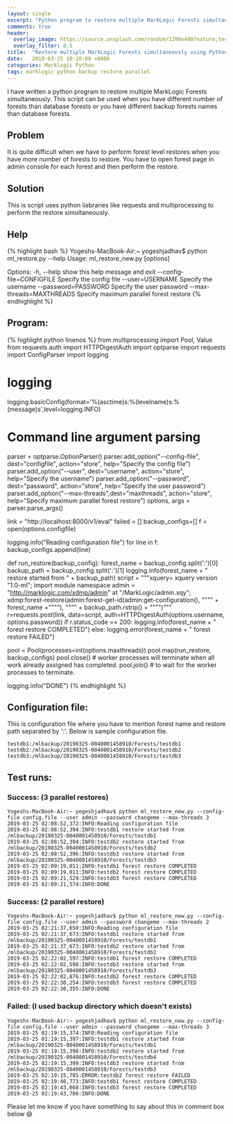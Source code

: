 ```yaml
---
layout: single
excerpt: "Python program to restore multiple MarkLogic Forests simultaneously. This script can be used when you have different number of forests than database forests or you have different backup forests names than database forests"
comments: true
header:
  overlay_image: https://source.unsplash.com/random/1200x400?nature,technology,city
  overlay_filter: 0.5
title:  "Restore multiple MarkLogic Forests simultaneously using Python"
date:   2019-03-25 10:10:00 +0800
categories: Marklogic Python
tags: marklogic python backup restore parallel
---
```


I have written a python program to restore multiple MarkLogic Forests simultaneously. This script can be used when you have different number of forests than database forests or you have different backup forests names than database forests.

## Problem

It is quite difficult when we have to perform forest level restores when you have more number of forests to restore. You have to open forest page in admin console for each forest and then perform the restore.

## Solution

This is script uses python liabraries like requests and multiprocessing to perform the restore simultaneously.

## Help

{% highlight bash %}
Yogeshs-MacBook-Air:~ yogeshjadhav$ python ml_restore.py --help
Usage: ml_restore_new.py [options]

Options:
  -h, --help            show this help message and exit
  --config-file=CONFIGFILE
                        Specify the config file
  --user=USERNAME       Specify the username
  --password=PASSWORD   Specify the user password
  --max-threads=MAXTHREADS
                        Specify maximum parallel forest restore
{% endhighlight %}

## Program:

{% highlight python linenos %} 
from multiprocessing import Pool, Value
from requests.auth import HTTPDigestAuth
import optparse
import requests
import ConfigParser
import logging

# logging
logging.basicConfig(format='%(asctime)s:%(levelname)s:%(message)s',level=logging.INFO)

# Command line argument parsing
parser = optparse.OptionParser()
parser.add_option("--config-file", dest="configfile", action="store", help="Specify the config file")
parser.add_option("--user", dest="username", action="store", help="Specify the username")
parser.add_option("--password", dest="password", action="store", help="Specify the user password")
parser.add_option("--max-threads",dest="maxthreads", action="store", help="Specify maximum parallel forest restore")
options, args = parser.parse_args()

link = "http://localhost:8000/v1/eval"
failed = []
backup_configs=[]
f = open(options.configfile)

logging.info("Reading configuration file")
for line in f:
    backup_configs.append(line)

def run_restore(backup_config):
    forest_name = backup_config.split(':')[0]
    backup_path = backup_config.split(':')[1]
    logging.info(forest_name + " restore started from " + backup_path)
    script = """xquery=
    xquery version "1.0-ml";
    import module namespace admin = "http://marklogic.com/xdmp/admin"
    		  at "/MarkLogic/admin.xqy";
    xdmp:forest-restore(admin:forest-get-id(admin:get-configuration(), \"""" + forest_name +"""\"), \"""" + backup_path.rstrip() + """\")"""
    r=requests.post(link, data=script, auth=HTTPDigestAuth(options.username, options.password))
    if r.status_code == 200:
        logging.info(forest_name + " forest restore COMPLETED")
    else:
        logging.error(forest_name + " forest restore FAILED")

pool = Pool(processes=int(options.maxthreads))
pool.map(run_restore, backup_configs)
pool.close()  # worker processes will terminate when all work already assigned has completed.
pool.join()  # to wait for the worker processes to terminate.

logging.info("DONE")
{% endhighlight %}


## Configuration file:

This is configuration file where you have to mention forest name and restore path separated by ':'. Below is sample configuration file.

```
testdb1:/mlbackup/20190325-0040001458910/Forests/testdb1
testdb2:/mlbackup/20190325-0040001458910/Forests/testdb2
testdb3:/mlbackup/20190325-0040001458910/Forests/testdb3
```


## Test runs:

### Success: (3 parallel restores)

```
Yogeshs-MacBook-Air:~ yogeshjadhav$ python ml_restore_new.py --config-file config.file --user admin --password changeme --max-threads 3
2019-03-25 02:08:52,372:INFO:Reading configuration file
2019-03-25 02:08:52,394:INFO:testdb1 restore started from /mlbackup/20190325-0040001458910/Forests/testdb1
2019-03-25 02:08:52,394:INFO:testdb2 restore started from /mlbackup/20190325-0040001458910/Forests/testdb2
2019-03-25 02:08:52,396:INFO:testdb3 restore started from /mlbackup/20190325-0040001458910/Forests/testdb3
2019-03-25 02:09:19,011:INFO:testdb1 forest restore COMPLETED
2019-03-25 02:09:19,011:INFO:testdb2 forest restore COMPLETED
2019-03-25 02:09:21,529:INFO:testdb3 forest restore COMPLETED
2019-03-25 02:09:21,574:INFO:DONE
```

### Success: (2 parallel restore)

```
Yogeshs-MacBook-Air:~ yogeshjadhav$ python ml_restore_new.py --config-file config.file --user admin --password changeme --max-threads 2
2019-03-25 02:21:37,650:INFO:Reading configuration file
2019-03-25 02:21:37,673:INFO:testdb1 restore started from /mlbackup/20190325-0040001458910/Forests/testdb1
2019-03-25 02:21:37,673:INFO:testdb2 restore started from /mlbackup/20190325-0040001458910/Forests/testdb2
2019-03-25 02:22:02,597:INFO:testdb1 forest restore COMPLETED
2019-03-25 02:22:02,598:INFO:testdb3 restore started from /mlbackup/20190325-0040001458910/Forests/testdb3
2019-03-25 02:22:02,876:INFO:testdb2 forest restore COMPLETED
2019-03-25 02:22:30,254:INFO:testdb3 forest restore COMPLETED
2019-03-25 02:22:30,355:INFO:DONE
```

### Failed: (I used backup directory which doesn't exists)

```
Yogeshs-MacBook-Air:~ yogeshjadhav$ python ml_restore_new.py --config-file config.file --user admin --password changeme --max-threads 3
2019-03-25 02:19:15,374:INFO:Reading configuration file
2019-03-25 02:19:15,397:INFO:testdb1 restore started from /mlbackup/20190325-0040001458910/Forests/testdb1
2019-03-25 02:19:15,398:INFO:testdb2 restore started from /mlbackup/20190325-0040001458910/Forests/testdb4
2019-03-25 02:19:15,399:INFO:testdb3 restore started from /mlbackup/20190325-0040001458910/Forests/testdb3
2019-03-25 02:19:15,785:ERROR:testdb2 forest restore FAILED
2019-03-25 02:19:40,773:INFO:testdb1 forest restore COMPLETED
2019-03-25 02:19:43,668:INFO:testdb3 forest restore COMPLETED
2019-03-25 02:19:43,706:INFO:DONE
```

Please let me know if you have something to say about this in comment box below :smile:


